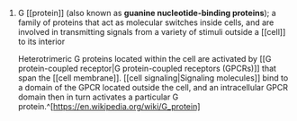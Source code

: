 1. G [[protein]] (also known as **guanine nucleotide-binding proteins**); a family of proteins that act as molecular switches inside cells, and are involved in transmitting signals from a variety of stimuli outside a [[cell]] to its interior
   
   Heterotrimeric G proteins located within the cell are activated by [[G protein-coupled receptor|G protein-coupled receptors (GPCRs)]] that span the [[cell membrane]]. [[cell signaling|Signaling molecules]] bind to a domain of the GPCR located outside the cell, and an intracellular GPCR domain then in turn activates a particular G protein.^[https://en.wikipedia.org/wiki/G_protein]
